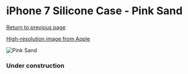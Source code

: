 # iPhone 7 Silicone Case - Pink Sand

[Return to previous page](/iphone_7)

[High-resolution image from Apple](https://store.storeimages.cdn-apple.com/8756/as-images.apple.com/is/MMX22?wid=4500&hei=4500&fmt=png)

<div style="width: 384px"><img src="/everyphone/MMX22.png" alt="Pink Sand"></div>

### Under construction
